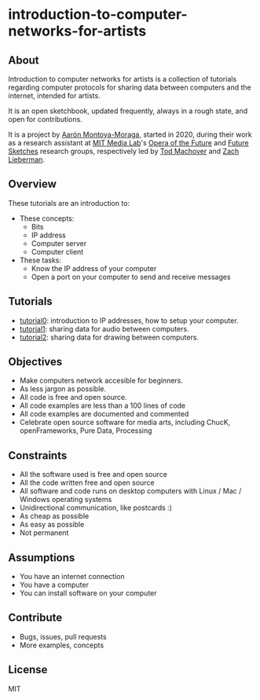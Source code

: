 # introduction-to-computer-networks-for-artists

## About

Introduction to computer networks for artists is a collection of tutorials regarding computer protocols for sharing data between computers and the internet, intended for artists.

It is an open sketchbook, updated frequently, always in a rough state, and open for contributions.

It is a project by [Aarón Montoya-Moraga](https://montoyamoraga.io/), started in 2020, during their work as a research assistant at [MIT Media Lab](https://www.media.mit.edu/)'s [Opera of the Future](https://www.media.mit.edu/groups/opera-of-the-future/) and [Future Sketches](https://www.media.mit.edu/groups/future-sketches/overview/) research groups, respectively led by [Tod Machover](https://www.media.mit.edu/people/tod/overview/) and [Zach Lieberman](https://www.media.mit.edu/people/zachl/overview/).

## Overview

These tutorials are an introduction to:

* These concepts:
  * Bits
  * IP address
  * Computer server
  * Computer client
* These tasks:
  * Know the IP address of your computer
  * Open a port on your computer to send and receive messages

## Tutorials

* [tutorial0](tutorial0.md): introduction to IP addresses, how to setup your computer.
* [tutorial1](tutorial1.md): sharing data for audio between computers.
* [tutorial2](tutorial2.md): sharing data for drawing between computers.

## Objectives

* Make computers network accesible for beginners.
* As less jargon as possible.
* All code is free and open source.
* All code examples are less than a 100 lines of code
* All code examples are documented and commented
* Celebrate open source software for media arts, including ChucK, openFrameworks, Pure Data, Processing

## Constraints

* All the software used is free and open source
* All the code written free and open source
* All software and code runs on desktop computers with Linux /  Mac / Windows operating systems
* Unidirectional communication, like postcards :)
* As cheap as possible
* As easy as possible
* Not permanent

## Assumptions

* You have an internet connection
* You have a computer
* You can install software on your computer

## Contribute

* Bugs, issues, pull requests
* More examples, concepts

## License

MIT
